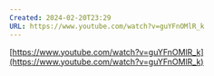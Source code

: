 ```yaml
---
Created: 2024-02-20T23:29
URL: https://www.youtube.com/watch?v=guYFnOMlR_k
---
```

[https://www.youtube.com/watch?v=guYFnOMlR_k](https://www.youtube.com/watch?v=guYFnOMlR_k)